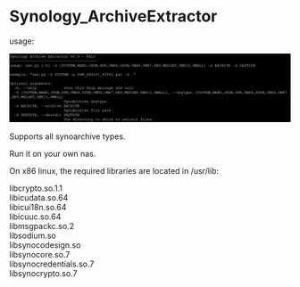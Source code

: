 # Synology_ArchiveExtractor

usage:
<p align="leftr"><img src="images/sae.png"></p>

Supports all synoarchive types.

Run it on your own nas.

On x86 linux, the required libraries are located in /usr/lib:

  libcrypto.so.1.1   
  libicudata.so.64  
  libicui18n.so.64    
  libicuuc.so.64   
  libmsgpackc.so.2  
  libsodium.so  
  libsynocodesign.so   
  libsynocore.so.7   
  libsynocredentials.so.7   
  libsynocrypto.so.7 
